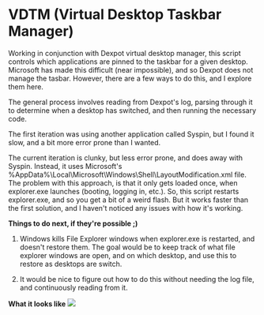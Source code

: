 # VDTM (Virtual Desktop Taskbar Manager)
Working in conjunction with Dexpot virtual desktop manager, this script controls which applications are pinned to the taskbar for a given desktop. Microsoft has made this difficult (near impossible), and so Dexpot does not manage the tasbar. However, there are a few ways to do this, and I explore them here. 

The general process involves reading from Dexpot's log, parsing through it to determine when a desktop has switched, and then running the necessary code.

The first iteration was using another application called Syspin, but I found it slow, and a bit more error prone than I wanted.

The current iteration is clunky, but less error prone, and does away with Syspin. Instead, it uses Microsoft's \%AppData%\Local\Microsoft\Windows\Shell\LayoutModification.xml file. The problem with this approach, is that it only gets loaded once, when explorer.exe launches (booting, logging in, etc.). So, this script restarts explorer.exe, and so you get a bit of a weird flash. But it works faster than the first solution, and I haven't noticed any issues with how it's working.




**Things to do next, if they're possible ;)**

1. Windows kills File Explorer windows when explorer.exe is restarted, and doesn't restore them. The goal would be to keep track of what file explorer windows are open, and on which desktop, and use this to restore as desktops are switch. 

1. It would be nice to figure out how to do this without needing the log file, and continuously reading from it. 




**What it looks like**
![](./Demos/demo.gif)
